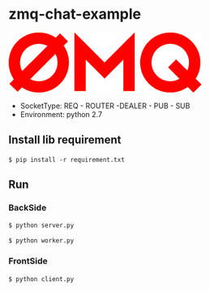 # zmq-chat-example
![ZMQ](0mq.png)
* SocketType:  REQ - ROUTER -DEALER -  PUB - SUB
* Environment: python 2.7
## Install lib requirement
```
$ pip install -r requirement.txt 
```
## Run
### BackSide
```
$ python server.py
```
```
$ python worker.py
```
### FrontSide
```
$ python client.py
```
